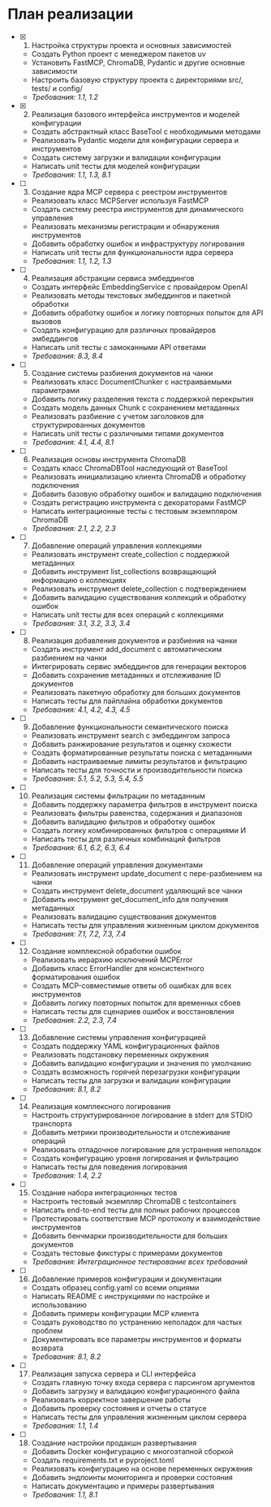 # План реализации

- [x] 1. Настройка структуры проекта и основных зависимостей

  - Создать Python проект с менеджером пакетов uv
  - Установить FastMCP, ChromaDB, Pydantic и другие основные зависимости
  - Настроить базовую структуру проекта с директориями src/, tests/ и config/
  - _Требования: 1.1, 1.2_

- [x] 2. Реализация базового интерфейса инструментов и моделей конфигурации

  - Создать абстрактный класс BaseTool с необходимыми методами
  - Реализовать Pydantic модели для конфигурации сервера и инструментов
  - Создать систему загрузки и валидации конфигурации
  - Написать unit тесты для моделей конфигурации
  - _Требования: 1.1, 1.3, 8.1_

- [ ] 3. Создание ядра MCP сервера с реестром инструментов

  - Реализовать класс MCPServer используя FastMCP
  - Создать систему реестра инструментов для динамического управления
  - Реализовать механизмы регистрации и обнаружения инструментов
  - Добавить обработку ошибок и инфраструктуру логирования
  - Написать unit тесты для функциональности ядра сервера
  - _Требования: 1.1, 1.2, 1.3_

- [ ] 4. Реализация абстракции сервиса эмбеддингов

  - Создать интерфейс EmbeddingService с провайдером OpenAI
  - Реализовать методы текстовых эмбеддингов и пакетной обработки
  - Добавить обработку ошибок и логику повторных попыток для API вызовов
  - Создать конфигурацию для различных провайдеров эмбеддингов
  - Написать unit тесты с замоканными API ответами
  - _Требования: 8.3, 8.4_

- [ ] 5. Создание системы разбиения документов на чанки

  - Реализовать класс DocumentChunker с настраиваемыми параметрами
  - Добавить логику разделения текста с поддержкой перекрытия
  - Создать модель данных Chunk с сохранением метаданных
  - Реализовать разбиение с учетом заголовков для структурированных документов
  - Написать unit тесты с различными типами документов
  - _Требования: 4.1, 4.4, 8.1_

- [ ] 6. Реализация основы инструмента ChromaDB

  - Создать класс ChromaDBTool наследующий от BaseTool
  - Реализовать инициализацию клиента ChromaDB и обработку подключения
  - Добавить базовую обработку ошибок и валидацию подключения
  - Создать регистрацию инструмента с декораторами FastMCP
  - Написать интеграционные тесты с тестовым экземпляром ChromaDB
  - _Требования: 2.1, 2.2, 2.3_

- [ ] 7. Добавление операций управления коллекциями

  - Реализовать инструмент create_collection с поддержкой метаданных
  - Добавить инструмент list_collections возвращающий информацию о коллекциях
  - Реализовать инструмент delete_collection с подтверждением
  - Добавить валидацию существования коллекций и обработку ошибок
  - Написать unit тесты для всех операций с коллекциями
  - _Требования: 3.1, 3.2, 3.3, 3.4_

- [ ] 8. Реализация добавления документов и разбиения на чанки

  - Создать инструмент add_document с автоматическим разбиением на чанки
  - Интегрировать сервис эмбеддингов для генерации векторов
  - Добавить сохранение метаданных и отслеживание ID документов
  - Реализовать пакетную обработку для больших документов
  - Написать тесты для пайплайна обработки документов
  - _Требования: 4.1, 4.2, 4.3, 4.5_

- [ ] 9. Добавление функциональности семантического поиска

  - Реализовать инструмент search с эмбеддингом запроса
  - Добавить ранжирование результатов и оценку схожести
  - Создать форматированные результаты поиска с метаданными
  - Добавить настраиваемые лимиты результатов и фильтрацию
  - Написать тесты для точности и производительности поиска
  - _Требования: 5.1, 5.2, 5.3, 5.4, 5.5_

- [ ] 10. Реализация системы фильтрации по метаданным

  - Добавить поддержку параметра фильтров в инструмент поиска
  - Реализовать фильтры равенства, содержания и диапазонов
  - Добавить валидацию фильтров и обработку ошибок
  - Создать логику комбинированных фильтров с операциями И
  - Написать тесты для различных комбинаций фильтров
  - _Требования: 6.1, 6.2, 6.3, 6.4_

- [ ] 11. Добавление операций управления документами

  - Реализовать инструмент update_document с пере-разбиением на чанки
  - Создать инструмент delete_document удаляющий все чанки
  - Добавить инструмент get_document_info для получения метаданных
  - Реализовать валидацию существования документов
  - Написать тесты для управления жизненным циклом документов
  - _Требования: 7.1, 7.2, 7.3, 7.4_

- [ ] 12. Создание комплексной обработки ошибок

  - Реализовать иерархию исключений MCPError
  - Добавить класс ErrorHandler для консистентного форматирования ошибок
  - Создать MCP-совместимые ответы об ошибках для всех инструментов
  - Добавить логику повторных попыток для временных сбоев
  - Написать тесты для сценариев ошибок и восстановления
  - _Требования: 2.2, 2.3, 7.4_

- [ ] 13. Добавление системы управления конфигурацией

  - Создать поддержку YAML конфигурационных файлов
  - Реализовать подстановку переменных окружения
  - Добавить валидацию конфигурации и значения по умолчанию
  - Создать возможность горячей перезагрузки конфигурации
  - Написать тесты для загрузки и валидации конфигурации
  - _Требования: 8.1, 8.2_

- [ ] 14. Реализация комплексного логирования

  - Настроить структурированное логирование в stderr для STDIO транспорта
  - Добавить метрики производительности и отслеживание операций
  - Реализовать отладочное логирование для устранения неполадок
  - Создать конфигурацию уровня логирования и фильтрацию
  - Написать тесты для поведения логирования
  - _Требования: 1.4, 2.2_

- [ ] 15. Создание набора интеграционных тестов

  - Настроить тестовый экземпляр ChromaDB с testcontainers
  - Написать end-to-end тесты для полных рабочих процессов
  - Протестировать соответствие MCP протоколу и взаимодействие инструментов
  - Добавить бенчмарки производительности для больших документов
  - Создать тестовые фикстуры с примерами документов
  - _Требования: Интеграционное тестирование всех требований_

- [ ] 16. Добавление примеров конфигурации и документации

  - Создать образец config.yaml со всеми опциями
  - Написать README с инструкциями по настройке и использованию
  - Добавить примеры конфигурации MCP клиента
  - Создать руководство по устранению неполадок для частых проблем
  - Документировать все параметры инструментов и форматы возврата
  - _Требования: 8.1, 8.2_

- [ ] 17. Реализация запуска сервера и CLI интерфейса

  - Создать главную точку входа сервера с парсингом аргументов
  - Добавить загрузку и валидацию конфигурационного файла
  - Реализовать корректное завершение работы
  - Добавить проверку состояния и отчеты о статусе
  - Написать тесты для управления жизненным циклом сервера
  - _Требования: 1.1, 1.4_

- [ ] 18. Создание настройки продакшн развертывания
  - Добавить Docker конфигурацию с многоэтапной сборкой
  - Создать requirements.txt и pyproject.toml
  - Реализовать конфигурацию на основе переменных окружения
  - Добавить эндпоинты мониторинга и проверки состояния
  - Написать документацию и примеры развертывания
  - _Требования: 1.1, 8.1_
